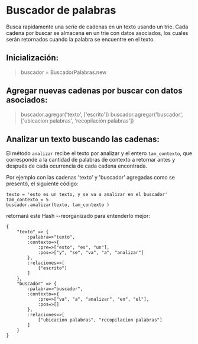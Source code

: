 # Buscador de palabras

Busca rapidamente una serie de cadenas en un texto usando un trie.
Cada cadena por buscar se almacena en un trie con datos asociados,
los cuales serán retornados cuando la palabra se encuentre en el texto.

## Inicialización:
> buscador = BuscadorPalabras.new

## Agregar nuevas cadenas por buscar con datos asociados:
> buscador.agregar('texto', ['escrito'])
> buscador.agregar('buscador', ['ubicacion palabras', 'recopilación palabras'])

## Analizar un texto buscando las cadenas:
El método `analizar` recibe el texto por analizar y el entero
`tam_contexto`, que corresponde a la cantidad de palabras de
contexto a retornar antes y después de cada ocurrencia de cada
cadena encontrada.

Por ejemplo con las cadenas 'texto' y 'buscador' agregadas
como se presentó, el siguiente código:
~~~
texto = 'esto es un texto, y se va a analizar en el buscador'
tam_contexto = 5
buscador.analizar(texto, tam_contexto )
~~~
retornará este Hash --reorganizado para entenderlo mejor:
~~~~
{
    "texto" => {
        :palabra=>"texto",
        :contexto=>{
            :pre=>["esto", "es", "un"],
            :pos=>["y", "se", "va", "a", "analizar"]
        },
        :relaciones=>[
            ["escrito"]
        ]
    },
    "buscador" => {
        :palabra=>"buscador",
        :contexto=>{
            :pre=>["va", "a", "analizar", "en", "el"],
            :pos=>[]
        },
        :relaciones=>[
            ["ubicacion palabras", "recopilacion palabras"]
        ]
    }
}
~~~~
